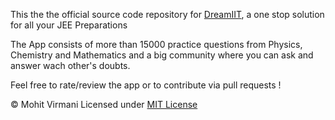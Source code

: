 This the the official source code repository for [DreamIIT](https://play.google.com/store/apps/details?id=com.mohitvirmani.quiz), a one stop solution for all your JEE Preparations

The App consists of more than 15000 practice questions from Physics, Chemistry and Mathematics and a big community where you can ask and answer wach other's doubts.

Feel free to rate/review the app or to contribute via pull requests !

© Mohit Virmani
Licensed under [MIT License](LICENSE)
